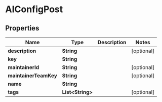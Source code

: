 

# AIConfigPost


## Properties

| Name | Type | Description | Notes |
|------------ | ------------- | ------------- | -------------|
|**description** | **String** |  |  [optional] |
|**key** | **String** |  |  |
|**maintainerId** | **String** |  |  [optional] |
|**maintainerTeamKey** | **String** |  |  [optional] |
|**name** | **String** |  |  |
|**tags** | **List&lt;String&gt;** |  |  [optional] |



